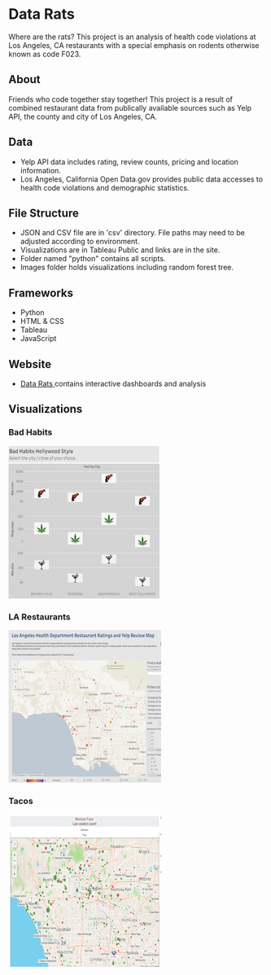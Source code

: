 # Data Rats
Where are the rats? This project is an analysis of health code violations at Los Angeles, CA restaurants with a special emphasis on rodents otherwise known as code F023.

## About 
Friends who code together stay together! This project is a result of combined  restaurant data from publically available sources such as Yelp API, the county and city of Los Angeles, CA.

## Data 
- Yelp API data includes rating, review counts, pricing and location information.
- Los Angeles, California Open Data.gov provides public data accesses to health code violations and demographic statistics.

## File Structure
- JSON and CSV file are in 'csv' directory. File paths may need to be adjusted according to environment.
- Visualizations are in Tableau Public and links are in the site.
- Folder named "python" contains all scripts.
- Images folder holds visualizations including random forest tree.


## Frameworks
- Python
- HTML & CSS
- Tableau
- JavaScript

## Website
-  <a href="https://sherirosalia.github.io/the_data_posse_data_rats/"> Data Rats </a> contains interactive dashboards and analysis


## Visualizations
### Bad Habits
![Bad Habits](images/bad_habits.png)

### LA Restaurants
![Los Angeles Restaurants](images/la_map.png)

### Tacos
![Mexican Restaurants](images/mex.png)







